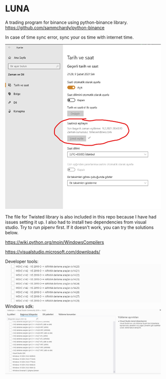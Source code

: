 # LUNA

A trading program for binance using python-binance library.
https://github.com/sammchardy/python-binance

In case of time sync error, sync your os time with internet time.

![windows time sync](./docs/sync%20internet%20time.png)

The file for Twisted library is also included in this repo because I have
had issues setting it up. I also had to install two dependencies from visual studio.
Try to run pipenv first. If it doesn't work, you can try the solutions below.

https://wiki.python.org/moin/WindowsCompilers

https://visualstudio.microsoft.com/downloads/

Developer tools:
![mscv download](./docs/visual%20studio%20developer%20tools%20turkish.png)
Windows sdk:
![sdk_download](./docs/latest%20windows%2010%20sdk.png)
